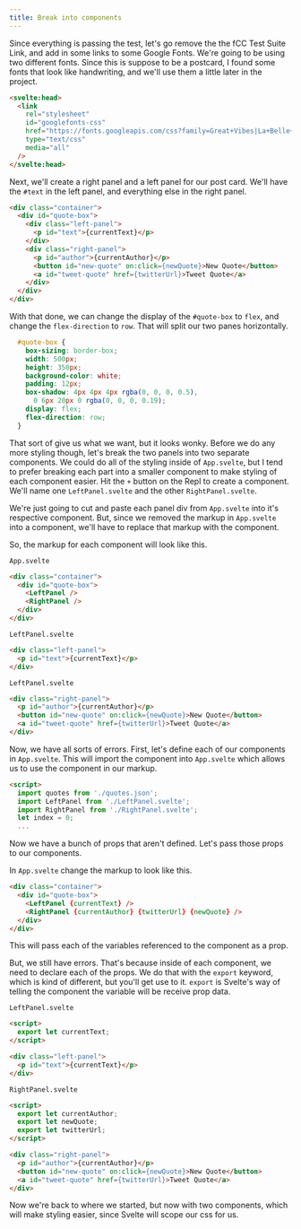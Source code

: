 ```yaml
---
title: Break into components
---
```


Since everything is passing the test, let's go remove the the fCC Test Suite Link, and add in some links to some Google Fonts. We're going to be using two different fonts. Since this is suppose to be a postcard, I found some fonts that look like handwriting, and we'll use them a little later in the project.

```html
<svelte:head> 
  <link
    rel="stylesheet"
    id="googlefonts-css"
    href="https://fonts.googleapis.com/css?family=Great+Vibes|La+Belle+Aurore"
    type="text/css"
    media="all"
  />  
</svelte:head>
```

Next, we'll create a right panel and a left panel for our post card. We'll have the `#text` in the left panel, and everything else in the right panel.

```html
<div class="container">	
  <div id="quote-box">
    <div class="left-panel">
      <p id="text">{currentText}</p>
    </div>
    <div class="right-panel">
      <p id="author">{currentAuthor}</p>
      <button id="new-quote" on:click={newQuote}>New Quote</button>
      <a id="tweet-quote" href={twitterUrl}>Tweet Quote</a>
    </div>
  </div>	
</div>
```

With that done, we can change the display of the `#quote-box` to `flex`, and change the `flex-direction` to `row`. That will split our two panes horizontally.

```css
  #quote-box {
    box-sizing: border-box;
    width: 500px;
    height: 350px;
    background-color: white;
    padding: 12px;
    box-shadow: 4px 4px 4px rgba(0, 0, 0, 0.5),
      0 6px 20px 0 rgba(0, 0, 0, 0.19);
    display: flex;
    flex-direction: row;
  }
```

That sort of give us what we want, but it looks wonky. Before we do any more styling though, let's break the two panels into two separate components. We could do all of the styling inside of `App.svelte`, but I tend to prefer breaking each part into a smaller component to make styling of each component easier. Hit the `+` button on the Repl to create a component. We'll name one `LeftPanel.svelte` and the other `RightPanel.svelte`.

We're just going to cut and paste each panel div from `App.svelte` into it's respective component. But, since we removed the markup in `App.svelte` into a component, we'll have to replace that markup with the component.

So, the markup for each component will look like this.

`App.svelte`
```html
<div class="container">
  <div id="quote-box">
    <LeftPanel />
    <RightPanel />
  </div>
</div>
```

`LeftPanel.svelte`
```html
<div class="left-panel">
  <p id="text">{currentText}</p>
</div>
```

`LeftPanel.svelte`
```html
<div class="right-panel">
  <p id="author">{currentAuthor}</p>
  <button id="new-quote" on:click={newQuote}>New Quote</button>
  <a id="tweet-quote" href={twitterUrl}>Tweet Quote</a>
</div>
```

Now, we have all sorts of errors. First, let's define each of our components in `App.svelte`. This will import the component into `App.svelte` which allows us to use the component in our markup.

```html
<script>
  import quotes from './quotes.json';
  import LeftPanel from './LeftPanel.svelte';
  import RightPanel from './RightPanel.svelte';
  let index = 0;
  ...
```

Now we have a bunch of props that aren't defined. Let's pass those props to our components.

In `App.svelte` change the markup to look like this.

```html
<div class="container">
  <div id="quote-box">
    <LeftPanel {currentText} />
    <RightPanel {currentAuthor} {twitterUrl} {newQuote} />
  </div>
</div>
```

This will pass each of the variables referenced to the component as a prop.

But, we still have errors. That's because inside of each component, we need to declare each of the props. We do that with the `export` keyword, which is kind of different, but you'll get use to it. `export` is Svelte's way of telling the component the variable will be receive prop data.

`LeftPanel.svelte`
```html
<script>
  export let currentText;
</script>

<div class="left-panel">
  <p id="text">{currentText}</p>
</div>
```
`RightPanel.svelte`
```html
<script>
  export let currentAuthor;
  export let newQuote;
  export let twitterUrl;
</script>

<div class="right-panel">
  <p id="author">{currentAuthor}</p>
  <button id="new-quote" on:click={newQuote}>New Quote</button>
  <a id="tweet-quote" href={twitterUrl}>Tweet Quote</a>
</div>
```

Now we're back to where we started, but now with two components, which will make styling easier, since Svelte will scope our css for us.



